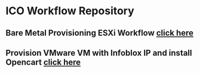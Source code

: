 # ICO Workflow Repository

## Bare Metal Provisioning ESXi Workflow [click here](https://github.com/markpsmi/ICO/tree/main/baremetalesxi)

## Provision VMware VM with Infoblox IP and install Opencart [click here](https://github.com/markpsmi/ICO/tree/main/VMInfobloxOpencart)



